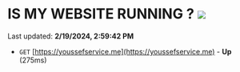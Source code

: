 # IS MY WEBSITE RUNNING ? [![](https://img.shields.io/static/v1?label=Sponsor&message=%E2%9D%A4&logo=GitHub&color=%23fe8e86)](https://github.com/sponsors/<username>)

Last updated: **2/19/2024, 2:59:42 PM**

- `GET` [https://youssefservice.me](https://youssefservice.me) - **Up** (275ms)
